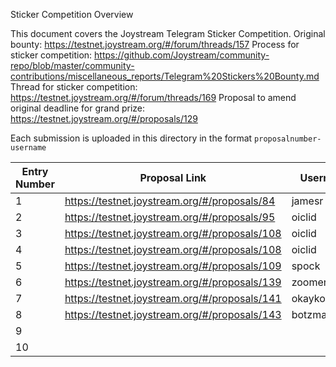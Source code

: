Sticker Competition Overview

This document covers the Joystream Telegram Sticker Competition.
Original bounty: https://testnet.joystream.org/#/forum/threads/157
Process for sticker competition: https://github.com/Joystream/community-repo/blob/master/community-contributions/miscellaneous_reports/Telegram%20Stickers%20Bounty.md
Thread for sticker competition: https://testnet.joystream.org/#/forum/threads/169
Proposal to amend original deadline for grand prize: https://testnet.joystream.org/#/proposals/129

Each submission is uploaded in this directory in the format `proposalnumber-username`

| Entry Number | Proposal Link                                 | Username     | Token Amount | Telegram Link                              |
|--------------|-----------------------------------------------|--------------|--------------|--------------------------------------------|
| 1            | https://testnet.joystream.org/#/proposals/84  | jamesr       | 300000       | https://t.me/addstickers/joystreambyelmerm |
| 2            | https://testnet.joystream.org/#/proposals/95  | oiclid       | 500000       | https://t.me/addstickers/jsmasks           |
| 3            | https://testnet.joystream.org/#/proposals/108 | oiclid       | 500000       | https://t.me/addstickers/jsmonocle         |
| 4            | https://testnet.joystream.org/#/proposals/108 | oiclid       | 500000       | https://t.me/addstickers/iheartjs          |
| 5            | https://testnet.joystream.org/#/proposals/109 | spock        | 568182       | https://t.me/addstickers/jsphantom         |
| 6            | https://testnet.joystream.org/#/proposals/139 | zoomersevntu | 550000       | https://t.me/addstickers/stickzoom1        |
| 7            | https://testnet.joystream.org/#/proposals/141 | okayko       | 550000       | https://t.me/addstickers/joystreamlike     |
| 8            | https://testnet.joystream.org/#/proposals/143 | botzmann     | 25000        | https://t.me/addstickers/joystream54       |
| 9            |                                               |              |              |                                            |
| 10           |                                               |              |              |                                            |